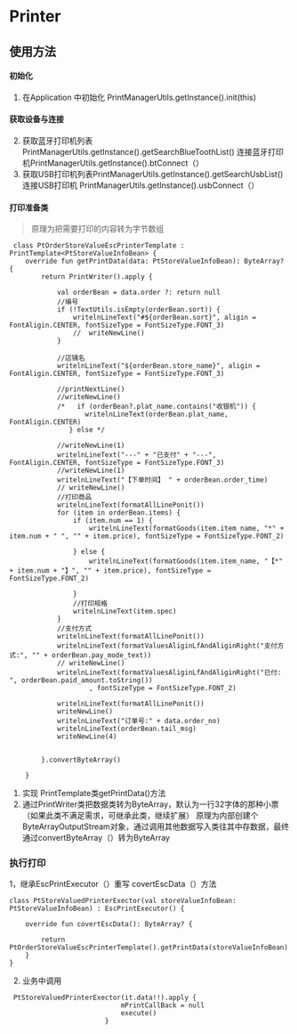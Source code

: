 # Printer

## 使用方法
#### 初始化
1. 在Application 中初始化 PrintManagerUtils.getInstance().init(this)
#### 获取设备与连接
2. 获取蓝牙打印机列表 PrintManagerUtils.getInstance().getSearchBlueToothList()   连接蓝牙打印机PrintManagerUtils.getInstance().btConnect（）
3. 获取USB打印机列表PrintManagerUtils.getInstance().getSearchUsbList()   连接USB打印机 PrintManagerUtils.getInstance().usbConnect（）
#### 打印准备类
 > 原理为把需要打印的内容转为字节数组

  
  
```
 class PtOrderStoreValueEscPrinterTemplate : PrintTemplate<PtStoreValueInfoBean> {
    override fun getPrintData(data: PtStoreValueInfoBean): ByteArray? {
        return PrintWriter().apply {

            val orderBean = data.order ?: return null
            //编号
            if (!TextUtils.isEmpty(orderBean.sort)) {
                writelnLineText("#${orderBean.sort}", aligin = FontAligin.CENTER, fontSizeType = FontSizeType.FONT_3)
                //  writeNewLine()
            }

            //店铺名
            writelnLineText("${orderBean.store_name}", aligin = FontAligin.CENTER, fontSizeType = FontSizeType.FONT_3)

            //printNextLine()
            //writeNewLine()
            /*   if (orderBean?.plat_name.contains("收银机")) {
                   writelnLineText(orderBean.plat_name, FontAligin.CENTER)
               } else */

            //writeNewLine(1)
            writelnLineText("---" + "已支付" + "---", FontAligin.CENTER, fontSizeType = FontSizeType.FONT_3)
            //writeNewLine(1)
            writelnLineText("【下单时间】 " + orderBean.order_time)
            // writeNewLine()
            //打印商品
            writelnLineText(formatAllLinePonit())
            for (item in orderBean.items) {
                if (item.num == 1) {
                    writelnLineText(formatGoods(item.item_name, "*" + item.num + " ", "" + item.price), fontSizeType = FontSizeType.FONT_2)

                } else {
                    writelnLineText(formatGoods(item.item_name, "【*" + item.num + "】", "" + item.price), fontSizeType = FontSizeType.FONT_2)

                }
                //打印规格
                writelnLineText(item.spec)
            }
            //支付方式
            writelnLineText(formatAllLinePonit())
            writelnLineText(formatValuesAliginLfAndAliginRight("支付方式:", "" + orderBean.pay_mode_text))
            // writeNewLine()
            writelnLineText(formatValuesAliginLfAndAliginRight("已付: ", orderBean.paid_amount.toString())
                    , fontSizeType = FontSizeType.FONT_2)

            writelnLineText(formatAllLinePonit())
            writeNewLine()
            writelnLineText("订单号:" + data.order_no)
            writelnLineText(orderBean.tail_msg)
            writeNewLine(4)


        }.convertByteArray()

    }
 ```
1. 实现 PrintTemplate<T>类getPrintData()方法
2. 通过PrintWriter类把数据类转为ByteArray，默认为一行32字体的那种小票（如果此类不满足需求，可继承此类，继续扩展）
    原理为内部创建个ByteArrayOutputStream对象，通过调用其他数据写入类往其中存数据，最终通过convertByteArray（）转为ByteArray
 ### 执行打印
 1，继承EscPrintExecutor（）重写 covertEscData（）方法
```
class PtStoreValuedPrinterExector(val storeValueInfoBean: PtStoreValueInfoBean) : EscPrintExecutor() {

    override fun covertEscData(): ByteArray? {

        return PtOrderStoreValueEscPrinterTemplate().getPrintData(storeValueInfoBean)
    }
}
```
2. 业务中调用
```
 PtStoreValuedPrinterExector(it.data!!).apply { 
                            mPrintCallBack = null
                            execute()
                        }
```

 
